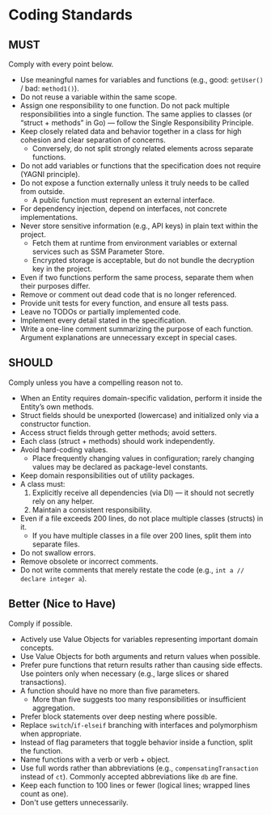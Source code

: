 # Coding Standards

## MUST

Comply with every point below.

* Use meaningful names for variables and functions (e.g., good: `getUser()` / bad: `method1()`).
* Do not reuse a variable within the same scope.
* Assign one responsibility to one function. Do not pack multiple responsibilities into a single function. The same applies to classes (or “struct + methods” in Go) — follow the Single Responsibility Principle.
* Keep closely related data and behavior together in a class for high cohesion and clear separation of concerns.
  * Conversely, do not split strongly related elements across separate functions.
* Do not add variables or functions that the specification does not require (YAGNI principle).
* Do not expose a function externally unless it truly needs to be called from outside.
  * A public function must represent an external interface.
* For dependency injection, depend on interfaces, not concrete implementations.
* Never store sensitive information (e.g., API keys) in plain text within the project.
  * Fetch them at runtime from environment variables or external services such as SSM Parameter Store.
  * Encrypted storage is acceptable, but do not bundle the decryption key in the project.
* Even if two functions perform the same process, separate them when their purposes differ.
* Remove or comment out dead code that is no longer referenced.
* Provide unit tests for every function, and ensure all tests pass.
* Leave no TODOs or partially implemented code.
* Implement every detail stated in the specification.
* Write a one-line comment summarizing the purpose of each function. Argument explanations are unnecessary except in special cases.

## SHOULD

Comply unless you have a compelling reason not to.

* When an Entity requires domain-specific validation, perform it inside the Entity’s own methods.
* Struct fields should be unexported (lowercase) and initialized only via a constructor function.
* Access struct fields through getter methods; avoid setters.
* Each class (struct + methods) should work independently.
* Avoid hard-coding values.
  * Place frequently changing values in configuration; rarely changing values may be declared as package-level constants.
* Keep domain responsibilities out of utility packages.
* A class must:
  1. Explicitly receive all dependencies (via DI) — it should not secretly rely on any helper.
  2. Maintain a consistent responsibility.
* Even if a file exceeds 200 lines, do not place multiple classes (structs) in it.
  * If you have multiple classes in a file over 200 lines, split them into separate files.
* Do not swallow errors.
* Remove obsolete or incorrect comments.
* Do not write comments that merely restate the code (e.g., `int a // declare integer a`).

## Better (Nice to Have)

Comply if possible.

* Actively use Value Objects for variables representing important domain concepts.
* Use Value Objects for both arguments and return values when possible.
* Prefer pure functions that return results rather than causing side effects. Use pointers only when necessary (e.g., large slices or shared transactions).
* A function should have no more than five parameters.
  * More than five suggests too many responsibilities or insufficient aggregation.
* Prefer block statements over deep nesting where possible.
* Replace `switch`/`if-elseif` branching with interfaces and polymorphism when appropriate.
* Instead of flag parameters that toggle behavior inside a function, split the function.
* Name functions with a verb or verb + object.
* Use full words rather than abbreviations (e.g., `compensatingTransaction` instead of `ct`). Commonly accepted abbreviations like `db` are fine.
* Keep each function to 100 lines or fewer (logical lines; wrapped lines count as one).
* Don't use getters unnecessarily.
